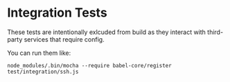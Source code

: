 # Integration Tests

These tests are intentionally exlcuded from build as they interact with third-party services
that require config.

You can run them like:

`node_modules/.bin/mocha --require babel-core/register test/integration/ssh.js`